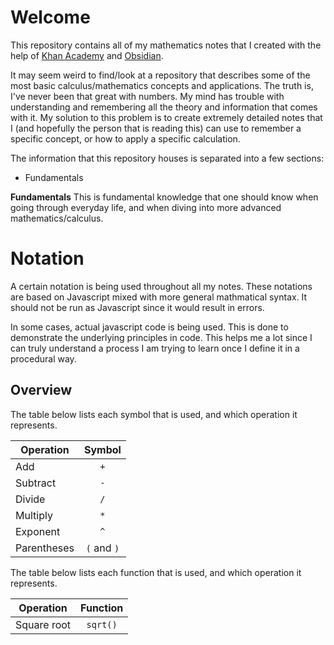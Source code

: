 # Welcome
This repository contains all of my mathematics notes that I created with the help of [Khan Academy](https://www.khanacademy.org/) and [Obsidian](https://obsidian.md/).

It may seem weird to find/look at a repository that describes some of the most basic calculus/mathematics concepts and applications. The truth is, I've never been that great with numbers. My mind has trouble with understanding and remembering all the theory and information that comes with it. My solution to this problem is to create extremely detailed notes that I (and hopefully the person that is reading this) can use to remember a specific concept, or how to apply a specific calculation.

The information that this repository houses is separated into a few sections:

- Fundamentals

**Fundamentals**
This is fundamental knowledge that one should know when going through everyday life, and when diving into more advanced mathematics/calculus.

# Notation
A certain notation is being used throughout all my notes. These notations are based on Javascript mixed with more general mathmatical syntax. It should not be run as Javascript since it would result in errors.

In some cases, actual javascript code is being used. This is done to demonstrate the underlying principles in code. This helps me a lot since I can truly understand a process I am trying to learn once I define it in a procedural way.

## Overview
The table below lists each symbol that is used, and which operation it represents.

| Operation | Symbol |
|-|-|
| Add | <center>`+`</center> |
| Subtract | <center>`-`</center> |
| Divide | <center>`/`</center> |
| Multiply | <center>`*`</center> |
| Exponent | <center>`^`</center> |
| Parentheses | <center>`(` and `)`</center> |

The table below lists each function that is used, and which operation it represents.

| Operation | Function |
|-|-|
| Square root | <center>`sqrt()`</center> |



